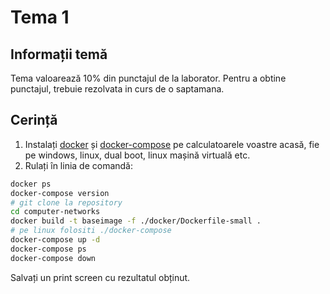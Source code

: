 # Tema 1

## Informații temă
Tema valoarează 10% din punctajul de la laborator. 
Pentru a obtine punctajul, trebuie rezolvata in curs de o saptamana.

## Cerință
1. Instalați [docker](https://docs.docker.com/install/) și [docker-compose](https://docs.docker.com/compose/install/) pe calculatoarele voastre acasă, fie pe windows, linux, dual boot, linux mașină virtuală etc.
2. Rulați în linia de comandă:
```bash
docker ps
docker-compose version
# git clone la repository
cd computer-networks
docker build -t baseimage -f ./docker/Dockerfile-small .
# pe linux folositi ./docker-compose
docker-compose up -d
docker-compose ps
docker-compose down
```

Salvați un print screen cu rezultatul obținut.
